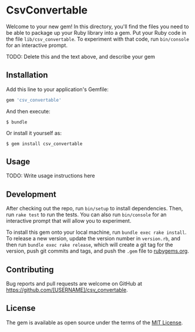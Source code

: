 # CsvConvertable

Welcome to your new gem! In this directory, you'll find the files you need to be able to package up your Ruby library into a gem. Put your Ruby code in the file `lib/csv_convertable`. To experiment with that code, run `bin/console` for an interactive prompt.

TODO: Delete this and the text above, and describe your gem

## Installation

Add this line to your application's Gemfile:

```ruby
gem 'csv_convertable'
```

And then execute:

    $ bundle

Or install it yourself as:

    $ gem install csv_convertable

## Usage

TODO: Write usage instructions here

## Development

After checking out the repo, run `bin/setup` to install dependencies. Then, run `rake test` to run the tests. You can also run `bin/console` for an interactive prompt that will allow you to experiment.

To install this gem onto your local machine, run `bundle exec rake install`. To release a new version, update the version number in `version.rb`, and then run `bundle exec rake release`, which will create a git tag for the version, push git commits and tags, and push the `.gem` file to [rubygems.org](https://rubygems.org).

## Contributing

Bug reports and pull requests are welcome on GitHub at https://github.com/[USERNAME]/csv_convertable.


## License

The gem is available as open source under the terms of the [MIT License](http://opensource.org/licenses/MIT).

